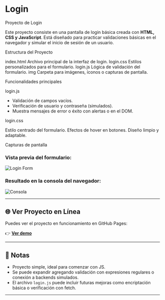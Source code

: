 # Login
 Proyecto de Login 

Este proyecto consiste en una pantalla de login básica creada con **HTML, CSS y JavaScript**. Está diseñado para practicar validaciones básicas en el navegador y simular el inicio de sesión de un usuario.


 Estructura del Proyecto

index.html Archivo principal de la interfaz de login.
login.css Estilos personalizados para el formulario.
login.js Lógica de validación del formulario.
img Carpeta para imágenes, íconos o capturas de pantalla.


 Funcionalidades principales

login.js

- Validación de campos vacíos.
- Verificación de usuario y contraseña (simulados).
- Muestra mensajes de error o éxito con alertas o en el DOM.

login.css

Estilo centrado del formulario.
Efectos de hover en botones.
Diseño limpio y adaptable.


Capturas de pantalla

### Vista previa del formulario:

![Login Form]()

### Resultado en la consola del navegador:

![Consola]()

---

## 🌐 Ver Proyecto en Línea

Puedes ver el proyecto en funcionamiento en GitHub Pages:

👉 **[Ver demo](https://tuusuario.github.io/login-project/)**

---

## 📝 Notas

- Proyecto simple, ideal para comenzar con JS.
- Se puede expandir agregando validación con expresiones regulares o conexión a backends simulados.
- El archivo `login.js` puede incluir futuras mejoras como encriptación básica o verificación con fetch.

---

